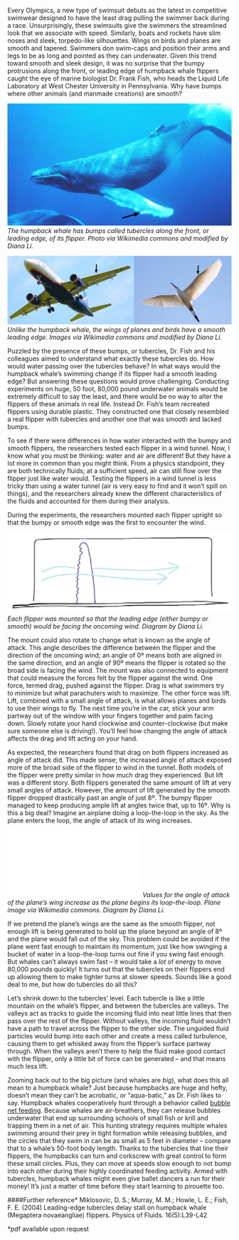 Every Olympics, a new type of swimsuit debuts as the latest in competitive swimwear designed to have the least drag pulling the swimmer back during a race. Unsurprisingly, these swimsuits give the swimmers the streamlined look that we associate with speed. Similarly, boats and rockets have slim noses and sleek, torpedo-like silhouettes. Wings on birds and planes are smooth and tapered. Swimmers don swim-caps and position their arms and legs to be as long and pointed as they can underwater. Given this trend toward smooth and sleek design, it was no surprise that the bumpy protrusions along the front, or leading edge of humpback whale flippers caught the eye of marine biologist Dr. Frank Fish, who heads the Liquid Life Laboratory at West Chester University in Pennsylvania. Why have bumps where other animals (and manmade creations) are smooth?

![](./images/humpback_tubercle.jpg)
*The humpback whale has bumps called tubercles along the front, or leading edge, of its flipper. Photo via Wikimedia commons and modified by Diana Li.*

![](./images/plane_bird_2panel.jpg)
*Unlike the humpback whale, the wings of planes and birds have a smooth leading edge. Images via Wikimedia commons and modified by Diana Li.*

Puzzled by the presence of these bumps, or tubercles, Dr. Fish and his colleagues aimed to understand what exactly these tubercles do. How would water passing over the tubercles behave? In what ways would the humpback whale’s swimming change if its flipper had a smooth leading edge? But answering these questions would prove challenging. Conducting experiments on huge, 50 foot, 80,000 pound underwater animals would be extremely difficult to say the least, and there would be no way to alter the flippers of these animals in real life. Instead Dr. Fish’s team recreated flippers using durable plastic. They constructed one that closely resembled a real flipper with tubercles and another one that was smooth and lacked bumps.

To see if there were differences in how water interacted with the bumpy and smooth flippers, the researchers tested each flipper in a wind tunnel. Now, I know what you must be thinking: water and air are different! But they have a lot more in common than you might think. From a physics standpoint, they are both technically fluids; at a sufficient speed, air can still flow over the flipper just like water would. Testing the flippers in a wind tunnel is less tricky than using a water tunnel (air is very easy to find and it won’t spill on things), and the researchers already knew the different characteristics of the fluids and accounted for them during their analysis. 

During the experiments, the researchers mounted each flipper upright so that the bumpy or smooth edge was the first to encounter the wind. 

![](./images/flipper_tunnel.jpeg)
*Each flipper was mounted so that the leading edge (either bumpy or smooth) would be facing the oncoming wind. Diagram by Diana Li.*

The mount could also rotate to change what is known as the angle of attack. This angle describes the difference between the flipper and the direction of the oncoming wind; an angle of 0º means both are aligned in the same direction, and an angle of 90º means the flipper is rotated so the broad side is facing the wind. The mount was also connected to equipment that could measure the forces felt by the flipper against the wind. One force, termed drag, pushed against the flipper. Drag is what swimmers try to minimize but what parachuters wish to maximize. The other force was lift. Lift, combined with a small angle of attack, is what allows planes and birds to use their wings to fly. The next time you’re in the car, stick your arm partway out of the window with your fingers together and palm facing down. Slowly rotate your hand clockwise and counter-clockwise (but make sure someone else is driving!). You’ll feel how changing the angle of attack affects the drag and lift acting on your hand.

As expected, the researchers found that drag on both flippers increased as angle of attack did. This made sense; the increased angle of attack exposed more of the broad side of the flipper to wind in the tunnel. Both models of the flipper were pretty similar in how much drag they experienced. But lift was a different story. Both flippers generated the same amount of lift at very small angles of attack. However, the amount of lift generated by the smooth flipper dropped drastically past an angle of just 8º. The bumpy flipper managed to keep producing ample lift at angles twice that, up to 16º. Why is this a big deal? Imagine an airplane doing a loop-the-loop in the sky. As the plane enters the loop, the angle of attack of its wing increases.

![](./images/plane_loopdyloop.pdf)
*Values for the angle of attack of the plane’s wing increase as the plane begins its loop-the-loop. Plane image via Wikimedia commons. Diagram by Diana Li.*

If we pretend the plane’s wings are the same as the smooth flipper, not enough lift is being generated to hold up the plane beyond an angle of 8º and the plane would fall out of the sky. This problem could be avoided if the plane went fast enough to maintain its momentum, just like how swinging a bucket of water in a loop-the-loop turns out fine if you swing fast enough. But whales can’t always swim fast – it would take a *lot* of energy to move 80,000 pounds quickly! It turns out that the tubercles on their flippers end up allowing them to make tighter turns at slower speeds. Sounds like a good deal to me, but how do tubercles do all this?

Let’s shrink down to the tubercles’ level. Each tubercle is like a little mountain on the whale’s flipper, and between the tubercles are valleys. The valleys act as tracks to guide the incoming fluid into neat little lines that then pass over the rest of the flipper. Without valleys, the incoming fluid wouldn’t have a path to travel across the flipper to the other side. The unguided fluid particles would bump into each other and create a mess called turbulence, causing them to get whisked away from the flipper’s surface partway through. When the valleys aren’t there to help the fluid make good contact with the flipper, only a little bit of force can be generated – and that means much less lift.

Zooming back out to the big picture (and whales are *big*), what does this all mean to a humpback whale? Just because humpbacks are huge and hefty, doesn’t mean they can’t be acrobatic, or “aqua-batic,” as Dr. Fish likes to say. Humpback whales cooperatively hunt through a behavior called [bubble net feeding]( http://video.nationalgeographic.com/video/ngexpeditions/humpback-bubble-net). Because whales are air-breathers, they can release bubbles underwater that end up surrounding schools of small fish or krill and trapping them in a net of air. This hunting strategy requires multiple whales swimming around their prey in tight formation while releasing bubbles, and the circles that they swim in can be as small as 5 feet in diameter – compare that to a whale’s 50-foot body length. Thanks to the tubercles that line their flippers, the humpbacks can turn and corkscrew with great control to form these small circles. Plus, they can move at speeds slow enough to not bump into each other during their highly coordinated feeding activity. Armed with tubercles, humpback whales might even give ballet dancers a run for their money! It’s just a matter of time before they start learning to pirouette too. 

####Further reference*
Miklosovic, D. S.; Murray, M. M.; Howle, L. E.; Fish, F. E. (2004) Leading-edge tubercles delay stall on humpback whale (Megaptera novaeangliae) flippers. Physics of Fluids. 16(5):L39-L42

*pdf available upon request

